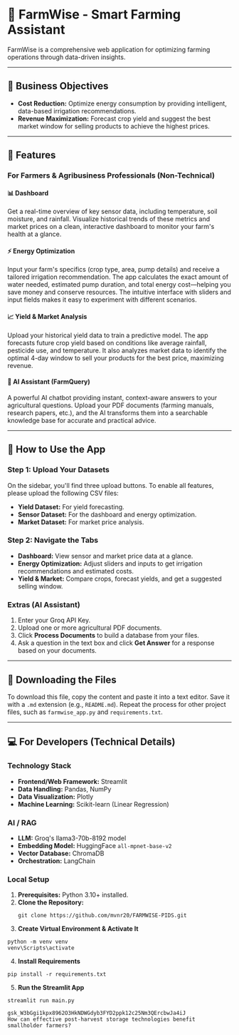 # 🌾 FarmWise - Smart Farming Assistant

FarmWise is a comprehensive web application for optimizing farming operations through data-driven insights.

---

## 🌟 Business Objectives

- **Cost Reduction:** Optimize energy consumption by providing intelligent, data-based irrigation recommendations.  
- **Revenue Maximization:** Forecast crop yield and suggest the best market window for selling products to achieve the highest prices.  

---

## 🚀 Features

### For Farmers & Agribusiness Professionals (Non-Technical)

#### 📊 Dashboard
Get a real-time overview of key sensor data, including temperature, soil moisture, and rainfall. Visualize historical trends of these metrics and market prices on a clean, interactive dashboard to monitor your farm's health at a glance.

#### ⚡ Energy Optimization
Input your farm's specifics (crop type, area, pump details) and receive a tailored irrigation recommendation. The app calculates the exact amount of water needed, estimated pump duration, and total energy cost—helping you save money and conserve resources. The intuitive interface with sliders and input fields makes it easy to experiment with different scenarios.

#### 📈 Yield & Market Analysis
Upload your historical yield data to train a predictive model. The app forecasts future crop yield based on conditions like average rainfall, pesticide use, and temperature. It also analyzes market data to identify the optimal 4-day window to sell your products for the best price, maximizing revenue.

#### 🧰 AI Assistant (FarmQuery)
A powerful AI chatbot providing instant, context-aware answers to your agricultural questions. Upload your PDF documents (farming manuals, research papers, etc.), and the AI transforms them into a searchable knowledge base for accurate and practical advice.

---

## 🔧 How to Use the App

### Step 1: Upload Your Datasets
On the sidebar, you'll find three upload buttons. To enable all features, please upload the following CSV files:  
- **Yield Dataset:** For yield forecasting.  
- **Sensor Dataset:** For the dashboard and energy optimization.  
- **Market Dataset:** For market price analysis.


### Step 2: Navigate the Tabs
- **Dashboard:** View sensor and market price data at a glance.  
- **Energy Optimization:** Adjust sliders and inputs to get irrigation recommendations and estimated costs.  
- **Yield & Market:** Compare crops, forecast yields, and get a suggested selling window.

### Extras (AI Assistant)
1. Enter your Groq API Key.  
2. Upload one or more agricultural PDF documents.  
3. Click **Process Documents** to build a database from your files.  
4. Ask a question in the text box and click **Get Answer** for a response based on your documents.

---

## 💾 Downloading the Files
To download this file, copy the content and paste it into a text editor. Save it with a `.md` extension (e.g., `README.md`). Repeat the process for other project files, such as `farmwise_app.py` and `requirements.txt`.

---

## 💻 For Developers (Technical Details)

### Technology Stack
- **Frontend/Web Framework:** Streamlit  
- **Data Handling:** Pandas, NumPy  
- **Data Visualization:** Plotly  
- **Machine Learning:** Scikit-learn (Linear Regression)

### AI / RAG
- **LLM:** Groq's llama3-70b-8192 model  
- **Embedding Model:** HuggingFace `all-mpnet-base-v2`  
- **Vector Database:** ChromaDB  
- **Orchestration:** LangChain

### Local Setup

1. **Prerequisites:** Python 3.10+ installed.  
2. **Clone the Repository:**  
   ```
   git clone https://github.com/mvnr20/FARMWISE-PIDS.git
   ```
3. **Create Virtual Environment & Activate It**
```
python -m venv venv
venv\Scripts\activate 
```
4. **Install Requirements**
```
pip install -r requirements.txt
```
5. **Run the Streamlit App**
```
streamlit run main.py

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
How can effective post-harvest storage technologies benefit smallholder farmers?
```
